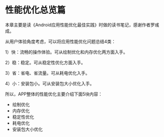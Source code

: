 # 性能优化总览篇

本章主要是读《Android应用性能优化最佳实践》时做的读书笔记，感谢作者罗彧成。

从用户体验角度考虑，可以将应用性能优化问题总结4类：

1）快：流畅的操作体验。可从绘制优化和内存优化两方面入手。

2）稳：稳定。可从稳定性优化方面入手。

3）省：省电、省流量。可从耗电优化入手。

4）小：安装包小。可从安装包大小优化入手。

所以，APP整体的性能优化主要介绍下面5块内容：

* 绘制优化
* 内存优化
* 稳定性优化
* 耗电优化
* 安装包大小优化

